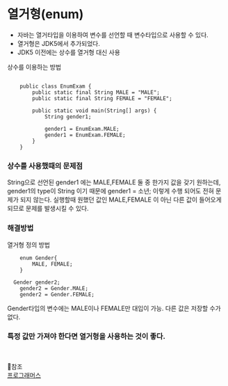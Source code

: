 # 열거형(enum)

- 자바는 열거타입을 이용하여 변수를 선언할 때 변수타입으로 사용할 수 있다.
- 열거형은 JDK5에서 추가되었다.
- JDK5 이전에는 상수를 열거형 대신 사용

상수를 이용하는 방법

```

    public class EnumExam {
        public static final String MALE = "MALE";
        public static final String FEMALE = "FEMALE";

        public static void main(String[] args) {
            String gender1;

            gender1 = EnumExam.MALE;
            gender1 = EnumExam.FEMALE;                  
        }
    }
```

### 상수를 사용했때의 문제점
String으로 선언된 gender1 에는 MALE,FEMALE 둘 중 한가지 값을 갖기 원하는데, gender1의 type이 String 이기 때문에 gender1 = 소년; 이렇게 수행 되어도 전혀 문제가 되지 않는다.
실행할때 원했던 값인 MALE,FEMALE 이 아닌 다른 값이 들어오게 되므로 문제를 발생시킬 수 있다.

### 해결방법
열거형 정의 방법

```
    enum Gender{
        MALE, FEMALE;
    }
    
  Gender gender2;
    gender2 = Gender.MALE;
    gender2 = Gender.FEMALE;
```

Gender타입의 변수에는 MALE이나 FEMALE만 대입이 가능. 다른 값은 저장할 수가 없다.  
    
### 특정 값만 가져야 한다면 열거형을 사용하는 것이 좋다.

<br>

🎈참조 <br>
[프로그래머스](https://programmers.co.kr/learn/courses/5/lessons/423)
